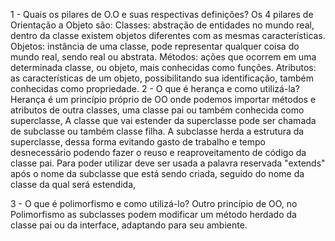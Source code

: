 1 - Quais os pilares de O.O e suas respectivas definições?
Os 4 pilares de Orientação a Objeto são:
Classes: abstração de entidades no mundo real, dentro da classe existem objetos diferentes com as mesmas características.
Objetos: instância de uma classe, pode representar qualquer coisa do mundo real, sendo real ou abstrata.
Métodos: ações que ocorrem em uma determinada classe, ou objeto, mais conhecidas como funções.
Atributos: as características de um objeto, possibilitando sua identificação, também conhecidas como propriedade.
2 - O que é herança e como utilizá-la?
Herança é um princípio próprio de OO onde podemos importar métodos e atributos de outra classes, uma classe pai ou também conhecida como superclasse,
A classe que vai estender da superclasse pode ser chamada de subclasse ou também classe filha. A subclasse herda a estrutura da superclasse,
dessa forma evitando gasto de trabalho e tempo desnecessário podendo fazer o reuso e reaproveitamento de código da classe pai. Para poder utilizar deve ser
usada a palavra reservada "extends" após o nome da subclasse que está sendo criada, seguido do nome da classe da qual será estendida,
 
3 - O que é polimorfismo e como utilizá-lo?
Outro princípio de OO, no Polimorfismo as subclasses podem modificar um método herdado da classe pai ou da interface, adaptando para seu ambiente.
